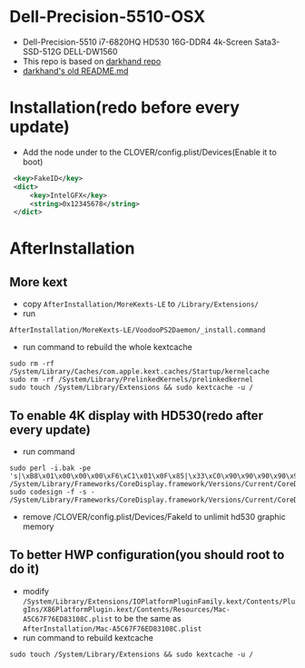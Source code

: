 # Dell-Precision-5510-OSX
* Dell-Precision-5510 i7-6820HQ HD530 16G-DDR4 4k-Screen Sata3-SSD-512G DELL-DW1560  
* This repo is based on
[darkhand repo](https://github.com/darkhandz/XPS15-9550-Sierra)  
* [darkhand's old README.md](https://github.com/soulomoon/XPS15-9550-Sierra)  
# Installation(redo before every update)
* Add the node under to the CLOVER/config.plist/Devices(Enable it to boot)
```XML
 <key>FakeID</key>
 <dict>
     <key>IntelGFX</key>
     <string>0x12345678</string>
 </dict>
```
# AfterInstallation
## More kext
* copy `AfterInstallation/MoreKexts-LE` to `/Library/Extensions/`  
* run
```shell
AfterInstallation/MoreKexts-LE/VoodooPS2Daemon/_install.command
```  
* run command to rebuild the whole kextcache  
```shell
sudo rm -rf /System/Library/Caches/com.apple.kext.caches/Startup/kernelcache
sudo rm -rf /System/Library/PrelinkedKernels/prelinkedkernel
sudo touch /System/Library/Extensions && sudo kextcache -u /
```

## To enable 4K display with HD530(redo after every update)
* run command   
```shell
sudo perl -i.bak -pe 's|\xB8\x01\x00\x00\x00\xF6\xC1\x01\x0F\x85|\x33\xC0\x90\x90\x90\x90\x90\x90\x90\xE9|sg' /System/Library/Frameworks/CoreDisplay.framework/Versions/Current/CoreDisplay
sudo codesign -f -s - /System/Library/Frameworks/CoreDisplay.framework/Versions/Current/CoreDisplay
```
* remove /CLOVER/config.plist/Devices/FakeId to unlimit hd530 graphic memory
## To better HWP configuration(you should root to do it)
* modify  
`/System/Library/Extensions/IOPlatformPluginFamily.kext/Contents/PlugIns/X86PlatformPlugin.kext/Contents/Resources/Mac-A5C67F76ED83108C.plist`
to be the same as   
`AfterInstallation/Mac-A5C67F76ED83108C.plist`  
* run command to rebuild kextcache  
```shell
sudo touch /System/Library/Extensions && sudo kextcache -u /
```

